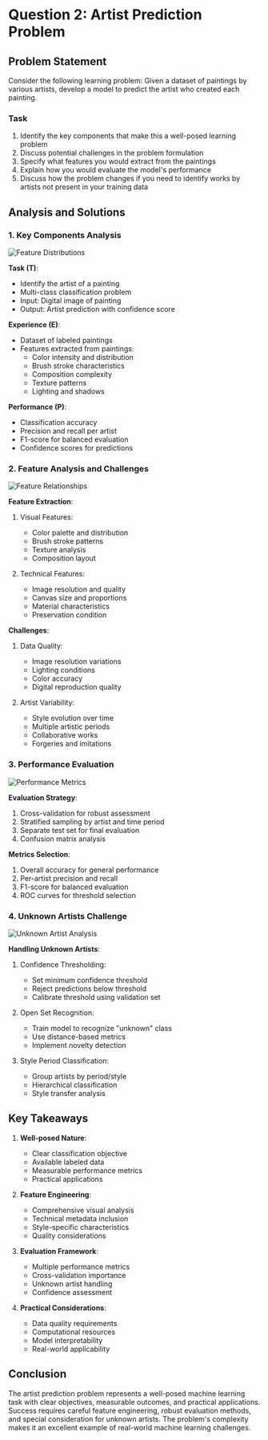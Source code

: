 # Question 2: Artist Prediction Problem

## Problem Statement
Consider the following learning problem: Given a dataset of paintings by various artists, develop a model to predict the artist who created each painting.

### Task
1. Identify the key components that make this a well-posed learning problem
2. Discuss potential challenges in the problem formulation
3. Specify what features you would extract from the paintings
4. Explain how you would evaluate the model's performance
5. Discuss how the problem changes if you need to identify works by artists not present in your training data
## Analysis and Solutions

### 1. Key Components Analysis
![Feature Distributions](../Images/L1_4_Quiz_2/feature_distributions.png)

**Task (T)**:
- Identify the artist of a painting
- Multi-class classification problem
- Input: Digital image of painting
- Output: Artist prediction with confidence score

**Experience (E)**:
- Dataset of labeled paintings
- Features extracted from paintings:
  - Color intensity and distribution
  - Brush stroke characteristics
  - Composition complexity
  - Texture patterns
  - Lighting and shadows

**Performance (P)**:
- Classification accuracy
- Precision and recall per artist
- F1-score for balanced evaluation
- Confidence scores for predictions

### 2. Feature Analysis and Challenges
![Feature Relationships](../Images/L1_4_Quiz_2/feature_relationships.png)

**Feature Extraction**:
1. Visual Features:
   - Color palette and distribution
   - Brush stroke patterns
   - Texture analysis
   - Composition layout

2. Technical Features:
   - Image resolution and quality
   - Canvas size and proportions
   - Material characteristics
   - Preservation condition

**Challenges**:
1. Data Quality:
   - Image resolution variations
   - Lighting conditions
   - Color accuracy
   - Digital reproduction quality

2. Artist Variability:
   - Style evolution over time
   - Multiple artistic periods
   - Collaborative works
   - Forgeries and imitations

### 3. Performance Evaluation
![Performance Metrics](../Images/L1_4_Quiz_2/performance_metrics.png)

**Evaluation Strategy**:
1. Cross-validation for robust assessment
2. Stratified sampling by artist and time period
3. Separate test set for final evaluation
4. Confusion matrix analysis

**Metrics Selection**:
1. Overall accuracy for general performance
2. Per-artist precision and recall
3. F1-score for balanced evaluation
4. ROC curves for threshold selection

### 4. Unknown Artists Challenge
![Unknown Artist Analysis](../Images/L1_4_Quiz_2/unknown_artist_analysis.png)

**Handling Unknown Artists**:
1. Confidence Thresholding:
   - Set minimum confidence threshold
   - Reject predictions below threshold
   - Calibrate threshold using validation set

2. Open Set Recognition:
   - Train model to recognize "unknown" class
   - Use distance-based metrics
   - Implement novelty detection

3. Style Period Classification:
   - Group artists by period/style
   - Hierarchical classification
   - Style transfer analysis

## Key Takeaways

1. **Well-posed Nature**:
   - Clear classification objective
   - Available labeled data
   - Measurable performance metrics
   - Practical applications

2. **Feature Engineering**:
   - Comprehensive visual analysis
   - Technical metadata inclusion
   - Style-specific characteristics
   - Quality considerations

3. **Evaluation Framework**:
   - Multiple performance metrics
   - Cross-validation importance
   - Unknown artist handling
   - Confidence assessment

4. **Practical Considerations**:
   - Data quality requirements
   - Computational resources
   - Model interpretability
   - Real-world applicability

## Conclusion
The artist prediction problem represents a well-posed machine learning task with clear objectives, measurable outcomes, and practical applications. Success requires careful feature engineering, robust evaluation methods, and special consideration for unknown artists. The problem's complexity makes it an excellent example of real-world machine learning challenges. 
